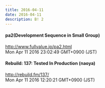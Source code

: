 ```yaml
---
title: 2016-04-11
date: 2016-04-11
description: B! 2
---
```


#### pa2(Development Sequence in Small Group)
http://www.fullvalue.jp/pa2.html<br>
Mon Apr 11 2016 23:02:49 GMT+0900 (JST)<br>


#### Rebuild: 137: Tested In Production (naoya)
http://rebuild.fm/137/<br>
Mon Apr 11 2016 12:20:21 GMT+0900 (JST)<br>


